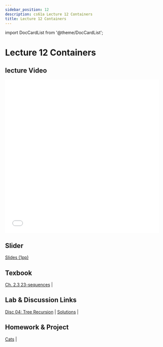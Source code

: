```yaml
---
sidebar_position: 12
description: cs61a Lecture 12 Containers
title: Lecture 12 Containers
---
```


import DocCardList from '@theme/DocCardList';


# Lecture 12 Containers
## lecture Video

<iframe src="//player.bilibili.com/player.html?aid=277746636&bvid=BV17c411f78k&cid=1311465503&p=1&high_quality=1&danmaku=0" scrolling="no" border="0" frameborder="no" framespacing="0" allowfullscreen="true" allowfullscreen="allowfullscreen" width="100%" height="500" scrolling="no" frameborder="0" sandbox="allow-top-navigation allow-same-origin allow-forms allow-scripts"> </iframe>

## Slider
[Slides (1pp)](/resource/cs61a/12-Containers_1pp.pdf)
## Texbook
[Ch. 2.3 23-sequences](https://www.composingprograms.com/pages/23-sequences.html) | 

## Lab & Discussion Links
[Disc 04: Tree Recursion](./dis/disc04.md) | [Solutions](./dis/sol-disc04.md) | 

## Homework & Project
[Cats](./project/cats.md) | 


<DocCardList />

